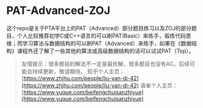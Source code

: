 # PAT-Advanced-ZOJ
这个repo是关于PTA平台上的PAT（Advanced）部分题目练习以及ZOJ的部分题目，个人比较推荐初学C或C++语言的可以刷PAT(Basic）来练手，锻炼代码思维；而学习算法与数据结构的可以刷PAT（Advanced）来练手，如果在《数据结构》课程外还了解了一些其他的算法或高级数据结构的话可以试试PAT（Top）。
> 友情提示：很多题目的解法不一定是最优解，很多题目也没有AC，后续可能会持续更新，敬请期待。
知乎个人主页：[https://www.zhihu.com/people/liu-yan-di-42](https://www.zhihu.com/people/liu-yan-di-42)
语雀个人主页：[https://www.yuque.com/beifengchuisanzhiyue](https://www.yuque.com/beifengchuisanzhiyue)
